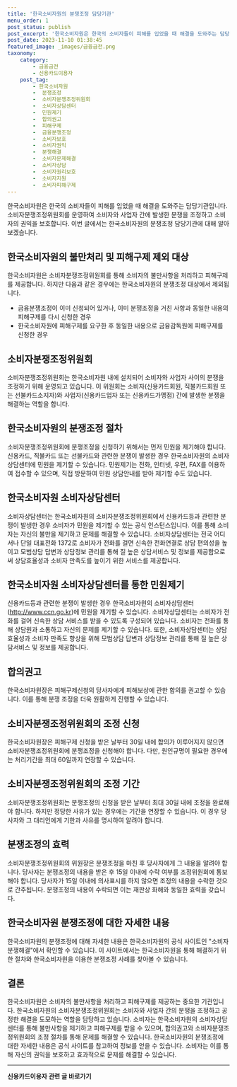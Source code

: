 ```yaml
---
title: '한국소비자원의 분쟁조정 담당기관'
menu_order: 1
post_status: publish
post_excerpt: '한국소비자원은 한국의 소비자들이 피해를 입었을 때 해결을 도와주는 담당기관입니다. 소비자분쟁조정위원회를 운영하여 소비자와 사업자 간에 발생한 분쟁을 조정하고 소비자의 권익을 보호합니다. 이번 글에서는 한국소비자원의 분쟁조정 담당기관에 대해 알아보겠습니다.'
post_date: 2023-11-10 01:38:45
featured_image: _images/금융금전.png
taxonomy:
    category:
        - 금융금전
        - 신용카드이용자
    post_tag:
        - 한국소비자원
        -  분쟁조정
        -  소비자분쟁조정위원회
        -  소비자상담센터
        -  민원제기
        -  합의권고
        -  피해구제
        -  금융분쟁조정
        -  소비자보호
        -  소비자권익
        -  분쟁해결
        -  소비자문제해결
        -  소비자상담
        -  소비자권리보호
        -  소비자지원
        -  소비자피해구제
---
```



한국소비자원은 한국의 소비자들이 피해를 입었을 때 해결을 도와주는 담당기관입니다. 소비자분쟁조정위원회를 운영하여 소비자와 사업자 간에 발생한 분쟁을 조정하고 소비자의 권익을 보호합니다. 이번 글에서는 한국소비자원의 분쟁조정 담당기관에 대해 알아보겠습니다.

## 한국소비자원의 불만처리 및 피해구제 제외 대상

한국소비자원은 소비자분쟁조정위원회를 통해 소비자의 불만사항을 처리하고 피해구제를 제공합니다. 하지만 다음과 같은 경우에는 한국소비자원의 분쟁조정 대상에서 제외됩니다. 

- 금융분쟁조정이 이미 신청되어 있거나, 이미 분쟁조정을 거친 사항과 동일한 내용의 피해구제를 다시 신청한 경우
- 한국소비자원에 피해구제를 요구한 후 동일한 내용으로 금융감독원에 피해구제를 신청한 경우

## 소비자분쟁조정위원회

소비자분쟁조정위원회는 한국소비자원 내에 설치되어 소비자와 사업자 사이의 분쟁을 조정하기 위해 운영되고 있습니다. 이 위원회는 소비자(신용카드회원, 직불카드회원 또는 선불카드소지자)와 사업자(신용카드업자 또는 신용카드가맹점) 간에 발생한 분쟁을 해결하는 역할을 합니다.

## 한국소비자원의 분쟁조정 절차

소비자분쟁조정위원회에 분쟁조정을 신청하기 위해서는 먼저 민원을 제기해야 합니다. 신용카드, 직불카드 또는 선불카드와 관련한 분쟁이 발생한 경우 한국소비자원의 소비자상담센터에 민원을 제기할 수 있습니다. 민원제기는 전화, 인터넷, 우편, FAX를 이용하여 접수할 수 있으며, 직접 방문하여 민원 상담안내를 받아 제기할 수도 있습니다.

## 한국소비자원 소비자상담센터

소비자상담센터는 한국소비자원의 소비자분쟁조정위원회에서 신용카드등과 관련한 분쟁이 발생한 경우 소비자가 민원을 제기할 수 있는 공식 인스턴스입니다. 이를 통해 소비자는 자신의 불만을 제기하고 문제를 해결할 수 있습니다. 소비자상담센터는 전국 어디서나 단일 대표전화 1372로 소비자가 전화를 걸면 신속한 전화연결로 상담 편의성을 높이고 모범상담 답변과 상담정보 관리를 통해 질 높은 상담서비스 및 정보를 제공함으로써 상담효율성과 소비자 만족도를 높이기 위한 서비스를 제공합니다.

## 한국소비자원 소비자상담센터를 통한 민원제기

신용카드등과 관련한 분쟁이 발생한 경우 한국소비자원의 소비자상담센터(http://www.ccn.go.kr)에 민원을 제기할 수 있습니다. 소비자상담센터는 소비자가 전화를 걸어 신속한 상담 서비스를 받을 수 있도록 구성되어 있습니다. 소비자는 전화를 통해 상담원과 소통하고 자신의 문제를 제기할 수 있습니다. 또한, 소비자상담센터는 상담효율성과 소비자 만족도 향상을 위해 모범상담 답변과 상담정보 관리를 통해 질 높은 상담서비스 및 정보를 제공합니다.

## 합의권고

한국소비자원장은 피해구제신청의 당사자에게 피해보상에 관한 합의를 권고할 수 있습니다. 이를 통해 분쟁 조정을 더욱 원활하게 진행할 수 있습니다.

## 소비자분쟁조정위원회의 조정 신청

한국소비자원장은 피해구제 신청을 받은 날부터 30일 내에 합의가 이루어지지 않으면 소비자분쟁조정위원회에 분쟁조정을 신청해야 합니다. 다만, 원인규명이 필요한 경우에는 처리기간을 최대 60일까지 연장할 수 있습니다.

## 소비자분쟁조정위원회의 조정 기간

소비자분쟁조정위원회는 분쟁조정의 신청을 받은 날부터 최대 30일 내에 조정을 완료해야 합니다. 하지만 정당한 사유가 있는 경우에는 기간을 연장할 수 있습니다. 이 경우 당사자와 그 대리인에게 기한과 사유를 명시하여 알려야 합니다.

## 분쟁조정의 효력

소비자분쟁조정위원회의 위원장은 분쟁조정을 마친 후 당사자에게 그 내용을 알려야 합니다. 당사자는 분쟁조정의 내용을 받은 후 15일 이내에 수락 여부를 조정위원회에 통보해야 합니다. 당사자가 15일 이내에 의사표시를 하지 않으면 조정의 내용을 수락한 것으로 간주됩니다. 분쟁조정의 내용이 수락되면 이는 재판상 화해와 동일한 효력을 갖습니다.

## 한국소비자원 분쟁조정에 대한 자세한 내용

한국소비자원의 분쟁조정에 대해 자세한 내용은 한국소비자원의 공식 사이트인 "소비자분쟁해결"에서 확인할 수 있습니다. 이 사이트에서는 한국소비자원을 통해 해결하기 위한 절차와 한국소비자원을 이용한 분쟁조정 사례를 찾아볼 수 있습니다.

## 결론

한국소비자원은 소비자의 불만사항을 처리하고 피해구제를 제공하는 중요한 기관입니다. 한국소비자원의 소비자분쟁조정위원회는 소비자와 사업자 간의 분쟁을 조정하고 공정한 해결을 도모하는 역할을 담당하고 있습니다. 소비자는 한국소비자원의 소비자상담센터를 통해 불만사항을 제기하고 피해구제를 받을 수 있으며, 합의권고와 소비자분쟁조정위원회의 조정 절차를 통해 문제를 해결할 수 있습니다. 한국소비자원의 분쟁조정에 대한 자세한 내용은 공식 사이트를 참고하여 정보를 얻을 수 있습니다. 소비자는 이를 통해 자신의 권익을 보호하고 효과적으로 문제를 해결할 수 있습니다.
<!-- wp:separator -->
<hr class="wp-block-separator has-alpha-channel-opacity"/>
<!-- /wp:separator -->

<!-- wp:group {"backgroundColor":"base","layout":{"type":"constrained"}} -->
<div class="wp-block-group has-base-background-color has-background"><!-- wp:paragraph {"align":"center","fontSize":"medium"} -->
<p class="has-text-align-center has-large-font-size"><strong>신용카드이용자 관련 글 바로가기</strong></p>
<!-- /wp:paragraph -->


<!-- wp:latest-posts
{"categories":[{"id":15350,"count":19,"description":"","link":"https://uknowlaw.com/category/%ec%8b%a0%ec%9a%a9%ec%b9%b4%eb%93%9c%ec%9d%b4%ec%9a%a9%ec%9e%90/","name":"신용카드이용자","slug":"신용카드이용자","taxonomy":"category","parent":0,"meta":[],"_links":{"self":[{"href":"https://uknowlaw.com/wp-json/wp/v2/categories/15350"}],"collection":[{"href":"https://uknowlaw.com/wp-json/wp/v2/categories"}],"about":[{"href":"https://uknowlaw.com/wp-json/wp/v2/taxonomies/category"}],"wp:post_type":[{"href":"https://uknowlaw.com/wp-json/wp/v2/posts?categories=15350"}],"curies":[{"name":"wp","href":"https://api.w.org/{rel}","templated":true}]}}],"postsToShow":100,"excerptLength":28,"postLayout":"grid","columns":2,"featuredImageAlign":"left","featuredImageSizeSlug":"large","fontSize":"small"} /--></div>
<!-- /wp:group -->